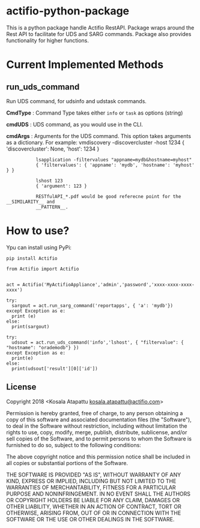 # actifio-python-package

This is a python package handle Actifio RestAPI. Package wraps around the Rest API to facilitate for UDS and SARG commands. Package also provides functionality for higher functions.

# Current Implemented Methods


## run_uds_command 

Run UDS command, for udsinfo and udstask commands. 

  **CmdType** : Command Type takes either ```info``` or ```task``` as options (string)

  **cmdUDS**  : UDS command, as you would use in the CLI.

  **cmdArgs** : Arguments for the UDS command. This option takes arguments as a dictionary.
               For example: 
               vmdiscovery -discovercluster -host 1234 
               { 'discovercluster': None, 'host': 1234 }

               lsapplication -filtervalues "appname=mydb&hostname=myhost"
               { 'filtervalues': { 'appname': 'mydb', 'hostname': 'myhost' } }

               lshost 123
               { 'argument': 123 }

               RESTfulAPI_*.pdf would be good referecne point for the __SIMILARITY__ and 
               __PATTERN__.

# How to use?

Ypu can install using PyPi:

```
pip install Actifio
```


```
from Actifio import Actifio


act = Actifio('MyActifioAppliance','admin','password','xxxx-xxxx-xxxx-xxxx')

try:
  sargout = act.run_sarg_command('reportapps', { 'a': 'mydb'})
except Exception as e:
  print (e)
else:
  print(sargout) 

try: 
  udsout = act.run_uds_command('info','lshost', { "filtervalue": { "hostname": "orademodb"} })
except Exception as e:
  print(e)
else:
  print(udsout['result'][0]['id'])
```

License
-------

Copyright 2018 <Kosala Atapattu kosala.atapattu@actifio.com>

Permission is hereby granted, free of charge, to any person obtaining a copy of this software and associated documentation files (the "Software"), to deal in the Software without restriction, including without limitation the rights to use, copy, modify, merge, publish, distribute, sublicense, and/or sell copies of the Software, and to permit persons to whom the Software is furnished to do so, subject to the following conditions:

The above copyright notice and this permission notice shall be included in all copies or substantial portions of the Software.

THE SOFTWARE IS PROVIDED "AS IS", WITHOUT WARRANTY OF ANY KIND, EXPRESS OR IMPLIED, INCLUDING BUT NOT LIMITED TO THE WARRANTIES OF MERCHANTABILITY, FITNESS FOR A PARTICULAR PURPOSE AND NONINFRINGEMENT. IN NO EVENT SHALL THE AUTHORS OR COPYRIGHT HOLDERS BE LIABLE FOR ANY CLAIM, DAMAGES OR OTHER LIABILITY, WHETHER IN AN ACTION OF CONTRACT, TORT OR OTHERWISE, ARISING FROM, OUT OF OR IN CONNECTION WITH THE SOFTWARE OR THE USE OR OTHER DEALINGS IN THE SOFTWARE.
